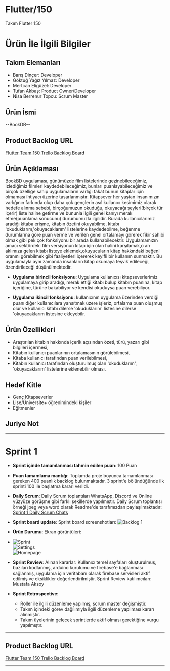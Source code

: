 # **Flutter/150**

Takım Flutter 150

# Ürün İle İlgili Bilgiler

## Takım Elemanları
- Barış Dinçer: Developer
- Göktuğ Yağız Yılmaz: Developer
- Mertcan Eligüzel: Developer
- Tufan Akbaş: Product Owner/Developer 
- Nisa Berrenur Topcu: Scrum Master 

## Ürün İsmi

--BookDB--

## Product Backlog URL

[Flutter Team 150 Trello Backlog Board](https://trello.com/b/mmCYvCBP)

## Ürün Açıklaması

BookBD uygulaması, günümüzde film listelerinde gezinebileceğimiz, izlediğimiz filmleri kaydedebileceğimiz, bunları puanlayabileceğimiz ve birçok özelliğe sahip uygulamaların varlığı fakat bunun kitaplar için olmaması ihtiyacı üzerine tasarlanmıştır. Kitapsever her yaştan insanımızın varlığının farkında olup daha çok gençlerin asıl kullanıcı kesimimiz olarak hedefe alınma sebebi, birçoğumuzun okuduğu, okuyacağı şeyleri(birçok tür içerir) liste haline getirme ve bununla ilgili genel kanıyı merak etme(puanlama sonucunu) durumumuzla ilgilidir. Burada kullanıcılarımız aradığı kitaba erişme, kitabın özetini okuyabilme, kitabı 'okuduklarım,'okuyacaklarım' listelerine kaydedebilme, beğenme durumlarına göre puan verme ve verilen genel ortalamayı görerek fikir sahibi olmak gibi pek çok fonksiyonu bir arada kullanabilecektir. Uygulamamızın amacı sektördeki film versiyonun kitap için olan halini karşılamak,o an aklımıza gelen kitabı listeye eklemek,okuyucuların kitap hakkındaki beğeni oranını görebilmek gibi faaliyetleri içererek keyifli bir kullanım sunmaktır. Bu uygulamayla aynı zamanda insanların kitap okumaya teşvik edileceği, özendirileceği düşünülmektedir. 


- **Uygulama birincil fonksiyonu**: Uygulama kullanıcısı kitapseverlerimiz uygulamaya girip aradığı, merak ettiği kitabı bulup kitabın puanına, kitap içeriğine, türüne bakabiliyor ve kendisi okuduysa puan verebiliyor. 

- **Uygulama ikincil fonksiyonu**: kullanıcının uygulama üzerinden verdiği puanı diğer kullanıcılara yansıtmak üzere işleriz, ortalama puan oluşmuş olur ve kullanıcı kitabı dilerse 'okuduklarım' listesine dilerse 'okuyacaklarım listesine ekleyebilr. 

## Ürün Özellikleri

- Araştırılan kitabın hakkında içerik açısından özeti, türü, yazarı gibi bilgileri içermesi, 
- Kitabın kullanıcı puanlarının ortalamasının görülebilmesi, 
- Kitaba kullanıcı tarafından puan verilebilmesi, 
- Kitabın kullanıcı tarafından oluşturulmuş olan 'okuduklarım', 'okuyacaklarım' listelerine eklenebilir olması. 

## Hedef Kitle

- Genç Kitapseverler
- Lise/Üniversite+ öğrenimindeki kişiler 
- Eğitmenler




## Juriye Not



---

# Sprint 1

- **Sprint içinde tamamlanması tahmin edilen puan**: 100 Puan


- **Puan tamamlama mantığı**: Toplamda proje boyunca tamamlanması gereken 400 puanlık backlog bulunmaktadır. 3 sprint'e bölündüğünde ilk sprinti 100 ile başlatma kararı verildi. 


- **Daily Scrum**: Daily Scrum toplantıları WhatsApp, Discord ve Online yüzyüze görüşme gibi farklı şekillerde yapılmıştır. Daily Scrum toplantısı örneği jpeg veya word olarak Readme'de tarafımızdan paylaşılmaktadır: [Sprint 1 Daily Scrum Chats](https://www.canva.com/design/DAFmFZqQf6U/tLXZO-BD4FpqtE2FbBCPRA/edit?utm_content=DAFmFZqQf6U&utm_campaign=designshare&utm_medium=link2&utm_source=sharebutton)

- **Sprint board update**: Sprint board screenshotları: 
![Backlog 1]() 


- **Ürün Durumu**: Ekran görüntüleri:
- ![Sprint](https://github.com/nisabnt/Bootcamp2022Example/blob/main/ProjectManagement/Sprint1DocumentsF-150/sprint1.png)<br>
  ![Settings](https://github.com/nisabnt/Bootcamp2022Example/blob/main/ProjectManagement/Sprint1DocumentsF-150/ayarlar.png)<br>
  ![Homepage](https://github.com/nisabnt/Bootcamp2022Example/blob/main/ProjectManagement/Sprint1DocumentsF-150/homepage.png)<br>
- **Sprint Review**: 
Alınan kararlar: Kullanıcı temel sayfaları oluşturulmuş, bazıları kodlanmış, arduino kurulumu ve firebase'e bağlanması sağlanmış, uygulama için veritabanı olarak firebase servisleri aktif edilmiş ve eksiklikler değerlendirilmiştir. Sprint Review katılımcıları: Mustafa Aksoy

- **Sprint Retrospective:**
  - Roller ile ilgili düzenleme yapılmış, scrum master değişmiştir.
  - Takım içindeki görev dağılımıyla ilgili düzenleme yapılması kararı alınmıştır.
  - Takım üyelerinin gelecek sprintlerde aktif olması gerektiğine vurgu yapılmıştır.
 


---

## Product Backlog URL

[Flutter Team 150 Trello Backlog Board](https://trello.com/b/mmCYvCBP)

---
